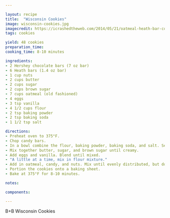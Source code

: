 ```yaml
---

layout: recipe
title:  "Wisconsin Cookies"
image: wisconsin-cookies.jpg
imagecredit: https://icrashedtheweb.com/2014/05/21/oatmeal-heath-bar-cookies/
tags: cookies

yield: 48 cookies
preparation_time: 
cooking_time: 8-10 minutes

ingredients:
- 2 Hershey chocolate bars (7 oz bar)
- 6 Heath bars (1.4 oz bar)
- 1 cup nuts
- 2 cups butter
- 2 cups sugar
- 2 cups brown sugar
- 7 cups oatmeal (old fashioned)
- 4 eggs
- 3 tsp vanilla
- 4 1/2 cups flour
- 2 tsp baking powder
- 2 tsp baking soda
- 1 1/2 tsp salt

directions:
- Preheat oven to 375°F.
- Chop candy bars.
- In a bowl combine the flour, baking powder, baking soda, and salt. Set aside.
- Mix together butter, sugar, and brown sugar until creamy.
- Add eggs and vanilla. Blend until mixed.
- "A little at a time, mix in flour mixture."
- Add in oatmeal, candy, and nuts. Mix until evenly distributed, but do not over-mix to pulverize the candy and oats.
- Portion the cookies onto a baking sheet.
- Bake at 375°F for 8-10 minutes.

notes:

components:

---
```


B+B Wisconsin Cookies
